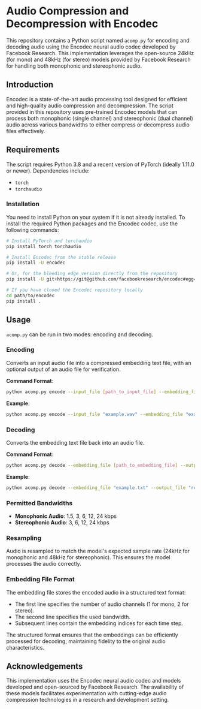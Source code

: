 
# Audio Compression and Decompression with Encodec

This repository contains a Python script named `acomp.py` for encoding and decoding audio using the Encodec neural audio codec developed by Facebook Research. This implementation leverages the open-source 24kHz (for mono) and 48kHz (for stereo) models provided by Facebook Research for handling both monophonic and stereophonic audio.

## Introduction

Encodec is a state-of-the-art audio processing tool designed for efficient and high-quality audio compression and decompression. The script provided in this repository uses pre-trained Encodec models that can process both monophonic (single channel) and stereophonic (dual channel) audio across various bandwidths to either compress or decompress audio files effectively.

## Requirements

The script requires Python 3.8 and a recent version of PyTorch (ideally 1.11.0 or newer). Dependencies include:

- `torch`
- `torchaudio`

### Installation

You need to install Python on your system if it is not already installed. To install the required Python packages and the Encodec codec, use the following commands:

```bash
# Install PyTorch and torchaudio
pip install torch torchaudio

# Install Encodec from the stable release
pip install -U encodec

# Or, for the bleeding edge version directly from the repository
pip install -U git+https://git@github.com/facebookresearch/encodec#egg=encodec

# If you have cloned the Encodec repository locally
cd path/to/encodec
pip install .
```

## Usage

`acomp.py` can be run in two modes: encoding and decoding.

### Encoding

Converts an input audio file into a compressed embedding text file, with an optional output of an audio file for verification.

**Command Format**:
```bash
python acomp.py encode --input_file [path_to_input_file] --embedding_file [path_to_output_embedding_file] --bandwidth [bandwidth] [--output_file [path_to_output_audio_file]]
```

**Example**:
```bash
python acomp.py encode --input_file "example.wav" --embedding_file "example.txt" --bandwidth 6
```

### Decoding

Converts the embedding text file back into an audio file.

**Command Format**:
```bash
python acomp.py decode --embedding_file [path_to_embedding_file] --output_file [path_to_output_audio_file]
```

**Example**:
```bash
python acomp.py decode --embedding_file "example.txt" --output_file "reconstructed_example.wav"
```

### Permitted Bandwidths

- **Monophonic Audio**: 1.5, 3, 6, 12, 24 kbps
- **Stereophonic Audio**: 3, 6, 12, 24 kbps

### Resampling

Audio is resampled to match the model's expected sample rate (24kHz for monophonic and 48kHz for stereophonic). This ensures the model processes the audio correctly.

### Embedding File Format

The embedding file stores the encoded audio in a structured text format:
- The first line specifies the number of audio channels (1 for mono, 2 for stereo).
- The second line specifies the used bandwidth.
- Subsequent lines contain the embedding indices for each time step.

The structured format ensures that the embeddings can be efficiently processed for decoding, maintaining fidelity to the original audio characteristics.

## Acknowledgements

This implementation uses the Encodec neural audio codec and models developed and open-sourced by Facebook Research. The availability of these models facilitates experimentation with cutting-edge audio compression technologies in a research and development setting.

